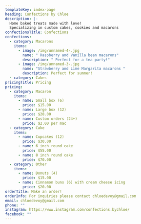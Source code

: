 ```yaml
---
templateKey: index-page
heading: Confections by Chloe
description: |-
  Home baked treats made with love! 
  Specializing in custom cakes, cookies and macarons
confectionsTitle: Confections
confections:
  - category: Macarons
    items:
      - image: /img/unnamed-4-.jpg
        name: " Raspberry and Vanilla bean macarons"
        description: " Perfect for a tea party!"
      - image: /img/unnamed-3-.jpg
        name: "Strawberry and Lime Margarita macarons "
        description: Perfect for summer!
  - category: Cakes
pricingTitle: Pricing
pricing:
  - category: Macaron
    items:
      - name: Small box (6)
        price: $15.00
      - name: Large box (12)
        price: $28.00
      - name: Custom orders (24+)
        price: $2.00 per mac
  - category: Cake
    items:
      - name: Cupcakes (12)
        price: $30.00
      - name: 6 inch round cake
        price: $55.00
      - name: 8 inch round cake
        price: $70.00
  - category: Other
    items:
      - name: Donuts (4)
        price: $15.00
      - name: Cinnamon buns (6) with cream cheese icing
        price: $20.00
orderTitle: Make an order!
orderInfo: For inquiries please contact chloedevoy@gmail.com
email: chloedevoy@gmail.com
phone: ""
instagram: https://www.instagram.com/confections.bychloe/
facebook: ""
---
```

